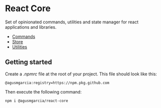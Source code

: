 # React Core

Set of opinionated commands, utilities and state manager for react applications and libraries.

- [Commands](/.github/README.commands.md)
- [Store](/.github/README.store.md)
- [Utilities](/.github/README.utilities.md)

## Getting started

Create a _.npmrc_ file at the root of your project. This file should look like this:

```.npmrc
@agusmgarcia:registry=https://npm.pkg.github.com
```

Then execute the following command:

```bash
npm i @agusmgarcia/react-core
```
